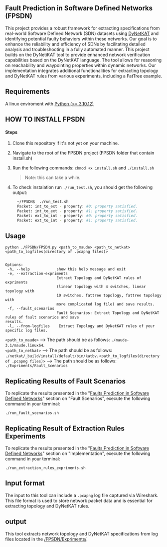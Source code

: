 
## Fault Prediction in Software Defined Networks (FPSDN)

This project provides a robust framework for extracting specifications from real-world Software Defined Network (SDN) datasets using [DyNetKAT](https://arxiv.org/abs/2102.10035) and identifying potential faulty behaviors within these networks. Our goal is to enhance the reliability and efficiency of SDNs by facilitating detailed analysis and troubleshooting in a fully automated manner. This project builds on the DyNetiKAT tool to provide enhanced network verification capabilities based on the DyNetKAT language. The tool allows for reasoning on reachability and waypointing properties within dynamic networks. Our implementation integrates additional functionalities for extracting topology and DyNetKAT rules from various experiments, including a FatTree example.

## Requirements
  
A linux enviroment with [Python (>= 3.10.12)](https://www.python.org/downloads/)

##  HOW TO INSTALL FPSDN

  #### Steps
  1. Clone this repository if it's not yet on your machine.
  2. Navigate to the root of the FPSDN project (FPSDN folder that contain install.sh)
  3. Run the following commands: `chmod +x install.sh` and `./install.sh`
      > Note: this can take a while.
  4. To check instalation run `./run_test.sh`, you should get the following output:
  
      ```sh
        ~/FPSDN$  ./run_test.sh
        Packet: int_to_ext - property: #0: property satisfied.
        Packet: int_to_ext - property: #1: property satisfied.
        Packet: ext_to_int - property: #0: property satisfied.
        Packet: ext_to_int - property: #1: property satisfied.
      ```

## Usage

    python ./FPSDN/FPSDN.py <path_to_maude> <path_to_netkat> <path_to_logfiles(directory of .pcapng files)>
     
 
    Options:
     -h, --help            show this help message and exit
     -e, --extraction-expriments
                           Extract Topology and DyNetKAT rules of expriments
                           (linear topology with 4 switches, linear topology with
                           10 switches, fattree topology, fattree topology with
                           more complicated log file) and save results.
     -f, --fault_scenarios
                           Fault Scenarios: Extract Topology and DyNetKAT rules of fault scenarios and save                                 results.
     -l, --from-logfiles    Extract Topology and DyNetKAT rules of your specific log files.

`<path_to_maude>` --> The path should be as follows: `./maude-3.1/maude.linux64`. <br>
`<path_to_netkat>` --> The path should be as follows: `./netkat/_build/install/default/bin/katbv`.
`<path_to_logfiles(directory of .pcapng files)>` --> The path should be as follows: `./Expriments/Fault_Scenarios`


## Replicating Results of Fault Scenarios

To replicate the results presented in the "[Faults Prediction in Software Defined Networks](https://www.overleaf.com/read/qxhpvjvccdnf#7b3104)" section on "Fault Scenarios", execute the following command in your terminal:

    ./run_fault_scenarios.sh  




## Replicating Result of Extraction Rules Experiments
To replicate the results presented in the "[Faults Prediction in Software Defined Networks](https://www.overleaf.com/read/qxhpvjvccdnf#7b3104)" section on "Implementation", execute the following command in your terminal:

    ./run_extraction_rules_expriments.sh
    

## Input format

The input to this tool can include a `.pcapng` log file captured via Wireshark. This file format is used to store network packet data and is essential for extracting topology and DyNetKAT rules.
## output

This tool extracts network topology and DyNetKAT specifications from log files located in the [/FPSDN/Expriments/](https://github.com/mghobakhlou/FPSDN/tree/main/Expriments).
